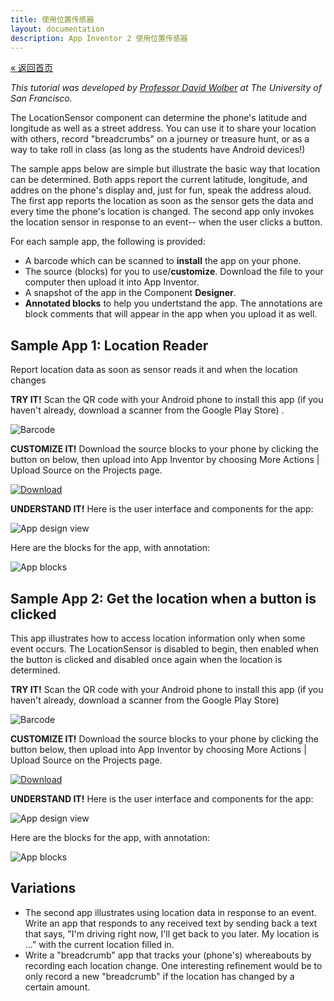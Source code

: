 ```yaml
---
title: 使用位置传感器
layout: documentation
description: App Inventor 2 使用位置传感器
---
```


[&laquo; 返回首页](index.html)

*This tutorial was developed by [Professor David Wolber](http://appinventorblog.com/) at The University of San Francisco.*

The LocationSensor component can determine the phone's latitude and longitude as well as a street address. You can use it to share your location with others, record "breadcrumbs" on a journey or treasure hunt, or as a way to take roll in class (as long as the students have Android devices!)

The sample apps below are simple but illustrate the basic way that location can be determined. Both apps report the current latitude, longitude, and addres on the phone's display and, just for fun, speak the address aloud. The first app reports the location as soon as the sensor gets the data and every time the phone's location is changed. The second app only invokes the location sensor in response to an event-- when the user clicks a button.

For each sample app, the following is provided:

* A barcode which can be scanned to **install** the app on your phone.
* The source (blocks) for you to use/**customize**. Download the file to your computer then upload it into App Inventor.
* A snapshot of the app in the Component **Designer**.
* **Annotated blocks** to help you undertstand the app. The annotations are block comments that will appear in the app when you upload it as well.

## Sample App 1: Location Reader

Report location data as soon as sensor reads it and when the location changes

**TRY IT!** Scan the QR code with your Android phone to install this app (if you haven't already, download a scanner from the Google Play Store)	.

![Barcode](LocationSensorAssets/locationBarcode.png)

**CUSTOMIZE IT!** Download the source blocks to your phone by clicking the button on below, then upload into App Inventor by choosing More Actions | Upload Source on the Projects page.

[![Download](LocationSensorAssets/customize.png)](LocationSensorAssets/LocationTest.zip)

**UNDERSTAND IT!** Here is the user interface and components for the app:

![App design view](LocationSensorAssets/designer.png)

Here are the blocks for the app, with annotation:

![App blocks](LocationSensorAssets/locationChangedBlocks.png)

## Sample App 2: Get the location when a button is clicked

This app illustrates how to access location information only when some event occurs. The LocationSensor is disabled to begin, then enabled when the button is clicked and disabled once again when the location is determined.

**TRY IT!** Scan the QR code with your Android phone to install this app (if you haven't already, download a scanner from the Google Play Store)

![Barcode](LocationSensorAssets/locationOnclickBarcode.png)

**CUSTOMIZE IT!** Download the source blocks to your phone by clicking the button below, then upload into App Inventor by choosing More Actions | Upload Source on the Projects page.

[![Download](LocationSensorAssets/customize.png)](LocationSensorAssets/LocationOnClickTest.zip)

**UNDERSTAND IT!** Here is the user interface and components for the app:

![App design view](LocationSensorAssets/locationOnClickDesigner.png)

Here are the blocks for the app, with annotation:

![App blocks](LocationSensorAssets/locationOnClickBlocks.png)

## Variations

* The second app illustrates using location data in response to an event. Write an app that responds to any received text by sending back a text that says, "I'm driving right now, I'll get back to you later. My location is ..." with the current location filled in.
* Write a "breadcrumb" app that tracks your (phone's) whereabouts by recording each location change. One interesting refinement would be to only record a new "breadcrumb" if the location has changed by a certain amount.
